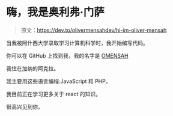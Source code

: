 # 嗨，我是奥利弗·门萨

> 原文：<https://dev.to/olivermensahdev/hi-im-oliver-mensah>

当我被阿什西大学录取学习计算机科学时，我开始编写代码。

你可以在 GitHub 上找到我，我的名字是 [OMENSAH](https://github.com/OMENSAH)

我住在加纳的阿克拉。

我主要用这些语言编程:JavaScript 和 PHP。

我目前正在学习更多关于 react 的知识。

很高兴见到你。